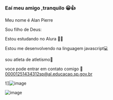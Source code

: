 ### Eaí meu amigo ,tranquilo  😀👍

Meu nome é Alan Pierre

Sou filho de Deus:

Estou estudando no Alura 👨‍🎓

Estou me desenvolvendo na linguagem javascript💻

sou atleta de atletismo🏃

voce pode entrar em contato comigo 📧 00001251434312sp@al.educacao.sp.gov.br









![]![image](https://github.com/Alanpierr/Alanpierr/assets/170682698/f621d100-2e75-43aa-98ba-6a30d1cb63a4)





![image](https://github.com/Alanpierr/Alanpierr/assets/170682698/d680ceb3-a8a8-4b4a-abd1-942a5b2f8018)


